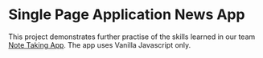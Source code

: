 # Single Page Application News App 

This project demonstrates further practise of the skills learned in our team [Note Taking App](https://github.com/bruxelles86). The app uses Vanilla Javascript only. 
